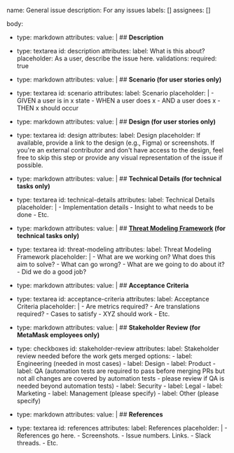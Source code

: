 name: General issue
description: For any issues
labels: []
assignees: []

body:
  - type: markdown
    attributes:
      value: |
        ## **Description**

  - type: textarea
    id: description
    attributes:
      label: What is this about?
      placeholder: As a user, describe the issue here.
    validations:
      required: true

  - type: markdown
    attributes:
      value: |
        ## **Scenario (for user stories only)**

  - type: textarea
    id: scenario
    attributes:
      label: Scenario
      placeholder: |
        - GIVEN a user is in x state
        - WHEN a user does x
        - AND a user does x
        - THEN x should occur

  - type: markdown
    attributes:
      value: |
        ## **Design (for user stories only)**

  - type: textarea
    id: design
    attributes:
      label: Design
      placeholder: If available, provide a link to the design (e.g., Figma) or screenshots. If you're an external contributor and don't have access to the design, feel free to skip this step or provide any visual representation of the issue if possible.

  - type: markdown
    attributes:
      value: |
        ## **Technical Details (for technical tasks only)**

  - type: textarea
    id: technical-details
    attributes:
      label: Technical Details
      placeholder: |
        - Implementation details
        - Insight to what needs to be done
        - Etc.

  - type: markdown
    attributes:
      value: |
        ## **[Threat Modeling Framework](https://github.com/adamshostack/4QuestionFrame) (for technical tasks only)**

  - type: textarea
    id: threat-modeling
    attributes:
      label: Threat Modeling Framework
      placeholder: |
        - What are we working on? What does this aim to solve?
        - What can go wrong?
        - What are we going to do about it?
        - Did we do a good job?

  - type: markdown
    attributes:
      value: |
        ## **Acceptance Criteria**

  - type: textarea
    id: acceptance-criteria
    attributes:
      label: Acceptance Criteria
      placeholder: |
        - Are metrics required?
        - Are translations required?
        - Cases to satisfy
        - XYZ should work
        - Etc.

  - type: markdown
    attributes:
      value: |
        ## **Stakeholder Review (for MetaMask employees only)**

  - type: checkboxes
    id: stakeholder-review
    attributes:
      label: Stakeholder review needed before the work gets merged
      options:
        - label: Engineering (needed in most cases)
        - label: Design
        - label: Product
        - label: QA (automation tests are required to pass before merging PRs but not all changes are covered by automation tests - please review if QA is needed beyond automation tests)
        - label: Security
        - label: Legal
        - label: Marketing
        - label: Management (please specify)
        - label: Other (please specify)

  - type: markdown
    attributes:
      value: |
        ## **References**

  - type: textarea
    id: references
    attributes:
      label: References
      placeholder: |
        - References go here.
        - Screenshots.
        - Issue numbers. Links.
        - Slack threads.
        - Etc.